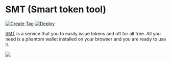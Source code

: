 # SMT (Smart token tool)

[![Create Tag](https://github.com/atonoy/smart-token-tool/actions/workflows/tag.yml/badge.svg)](https://github.com/atonoy/smart-token-tool/actions/workflows/tag.yml)
[![Deploy](https://github.com/atonoy/smart-token-tool/actions/workflows/deploy.yml/badge.svg)](https://github.com/atonoy/smart-token-tool/actions/workflows/deploy.yml)

[SMT](https://smt.atonoy.co) is a service that you to easily issue tokens and nft for all free. All you need is a phantom wallet installed on your browser and you are ready to use it.

<img src="https://bafybeiavzcxpsdpl2wsxqzp53n2dmuhfor4xejscz3hnovwpznbwgc7v74.ipfs.nftstorage.link/"/>
